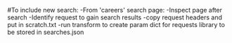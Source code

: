 #To include new search:
-From 'careers' search page:
    -Inspect page after search
    -Identify request to gain search results
    -copy request headers and put in scratch.txt
    -run transform to create param dict for requests library to be stored in searches.json